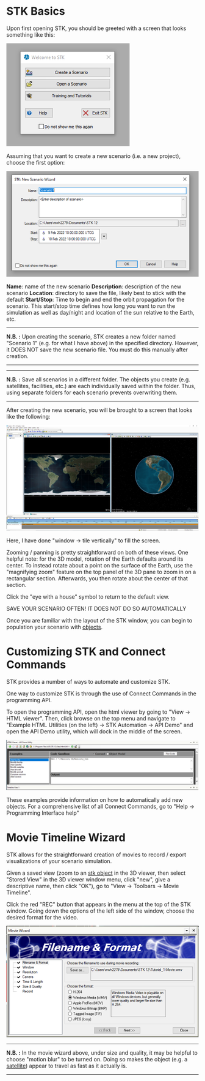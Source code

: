 # STK Basics

Upon first opening STK, you should be greeted with a screen that looks something like this:

![](STK_application/STK_application_figures/opening_screen.PNG)

Assuming that you want to create a new scenario (i.e. a new project), choose the first option:

![](STK_application/STK_application_figures/opening_screen_2.PNG)

**Name**: name of the new scenario
**Description**: description of the new scenario
**Location**: directory to save the file, likely best to stick with the default
**Start/Stop**: Time to begin and end the orbit propagation for the scenario. This start/stop time defines how long you want to run the simulation as well as day/night and location of the sun relative to the Earth, etc.

- - - 
**N.B. :** Upon creating the scenario, STK creates a new folder named "Scenario 1" (e.g. for what I have above) in the specified directory. However, it DOES NOT save the new scenario file. You must do this manually after creation.
- - - 
- - -
**N.B. :** Save all scenarios in a different folder. The objects you create (e.g. satellites, facilities, etc.) are each individually saved within the folder. Thus, using separate folders for each scenario prevents overwriting them.
- - - 

After creating the new scenario, you will be brought to a screen that looks like the following:

![](STK_application/STK_application_figures/gui_environment.PNG)

Here, I have done "window -> tile vertically" to fill the screen. 

Zooming / panning is pretty straightforward on both of these views. One helpful note: for the 3D model, rotation of the Earth defaults around its center. To instead rotate about a point on the surface of the Earth, use the "magnifying zoom" feature on the top panel of the 3D pane to zoom in on a rectangular section. Afterwards, you then rotate about the center of that section.

Click the "eye with a house" symbol to return to the default view.

SAVE YOUR SCENARIO OFTEN! IT DOES NOT DO SO AUTOMATICALLY

Once you are familiar with the layout of the STK window, you can begin to population your scenario with [objects](STK_application/STK_Objects.md).

# Customizing STK and Connect Commands
STK provides a number of ways to automate and customize STK.

One way to customize STK is through the use of Connect Commands in the programming API.

To open the programming API, open the html viewer by going to "View -> HTML viewer". Then, click browse on the top menu and navigate to "Example HTML Utilities (on the left) -> STK Automation -> API Demo" and open the API Demo utility, which will dock in the middle of the screen.

![](STK_application/STK_application_figures/api_demo.PNG)

These examples provide information on how to automatically add new objects. For a comprehensive list of all Connect Commands, go to "Help -> Programming Interface help"

# Movie Timeline Wizard
STK allows for the straightforward creation of movies to record / export visualizations of your scenario simulation.

Given a saved view (zoom to an [stk object](STK_application/STK_objects.md) in the 3D viewer, then select "Stored View" in the 3D viewer window menu, click "new", give a descriptive name, then click "OK"), go to "View -> Toolbars -> Movie Timeline".

Click the red "REC" button that appears in the menu at the top of the STK window. Going down the options of the left side of the window, choose the desired format for the video.

![](STK_application/STK_application_figures/movie_wizard.PNG)

- - - 
**N.B. :** In the movie wizard above, under size and quality, it may be helpful to choose "motion blur" to be turned on. Doing so makes the object (e.g. a [satellite](STK_application/STK_app_Objects/Satellite.md)) appear to travel as fast as it actually is.
- - -

